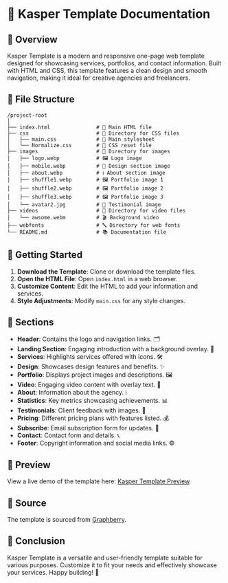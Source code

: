 # 🌟 Kasper Template Documentation

## 📖 Overview
Kasper Template is a modern and responsive one-page web template designed for showcasing services, portfolios, and contact information. Built with HTML and CSS, this template features a clean design and smooth navigation, making it ideal for creative agencies and freelancers.

## 📁 File Structure
```
/project-root
│
├── index.html               # 📄 Main HTML file
├── css                      # 📂 Directory for CSS files
│   ├── main.css             # 🎨 Main stylesheet
│   └── Normalize.css        # 🔄 CSS reset file
├── images                   # 📸 Directory for images
│   ├── logo.webp            # 🖼️ Logo image
│   ├── mobile.webp          # 📱 Design section image
│   ├── about.webp           # ℹ️ About section image
│   ├── shuffle1.webp        # 🖼️ Portfolio image 1
│   ├── shuffle2.webp        # 🖼️ Portfolio image 2
│   ├── shuffle3.webp        # 🖼️ Portfolio image 3
│   └── avatar2.jpg          # 👤 Testimonial image
├── videos                   # 🎥 Directory for video files
│   └── awsome.webm          # 🎬 Background video
├── webfonts                 # 🔤 Directory for web fonts
└── README.md                # 📚 Documentation file
```

## 🚀 Getting Started
1. **Download the Template**: Clone or download the template files.
2. **Open the HTML File**: Open `index.html` in a web browser.
3. **Customize Content**: Edit the HTML to add your information and services.
4. **Style Adjustments**: Modify `main.css` for any style changes.

## 📑 Sections
- **Header**: Contains the logo and navigation links. 🗂️
- **Landing Section**: Engaging introduction with a background overlay. 👋
- **Services**: Highlights services offered with icons. 🛠️
- **Design**: Showcases design features and benefits. ✨
- **Portfolio**: Displays project images and descriptions. 🖼️
- **Video**: Engaging video content with overlay text. 🎥
- **About**: Information about the agency. ℹ️
- **Statistics**: Key metrics showcasing achievements. 📊
- **Testimonials**: Client feedback with images. 💬
- **Pricing**: Different pricing plans with features listed. 💰
- **Subscribe**: Email subscription form for updates. 📧
- **Contact**: Contact form and details. 📞
- **Footer**: Copyright information and social media links. ©️

## 🔗 Preview
View a live demo of the template here: [Kasper Template Preview](https://mr-0-ben.github.io/Kaspar-Template/).

## 📜 Source
The template is sourced from [Graphberry](https://www.graphberry.com/item/kasper-one-page-psd-template).

## 🎉 Conclusion
Kasper Template is a versatile and user-friendly template suitable for various purposes. Customize it to fit your needs and effectively showcase your services. Happy building! 🚀
